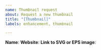 ```yaml
---
name: Thumbnail request
about: Request a new thumbnail
title: "[Thumbnail]"
labels: enhancement, thumbnail

---
```


<!-- Please fill in **all the information below** to help speed up the process! -->

**Name**:
**Website**:
**Link to SVG or EPS image**:
